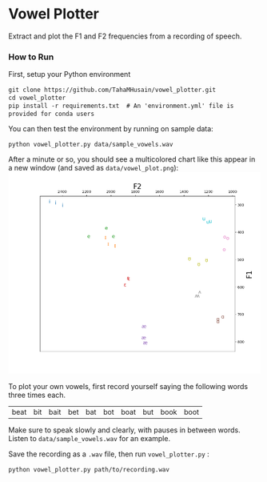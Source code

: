 # Vowel Plotter

Extract and plot the F1 and F2 frequencies from a recording of speech.

### How to Run

First, setup your Python environment

```commandline
git clone https://github.com/TahaMHusain/vowel_plotter.git
cd vowel_plotter
pip install -r requirements.txt  # An 'environment.yml' file is provided for conda users
```

You can then test the environment by running on sample data:
```commandline
python vowel_plotter.py data/sample_vowels.wav
```

After a minute or so, you should see a multicolored chart like this appear in a new window (and saved as `data/vowel_plot.png`):
![Pretty cool, right?](http://github.com/TahaMHusain/vowel_plotter/blob/main/data/sample_plot.png?raw=true)



To plot your own vowels, first record yourself saying the following words three times each.

|   |   |   |   |   |   |   |   |   |   |
|---|---|---|---|---|---|---|---|---|---|
| beat  |  bit | bait | bet | bat | bot | boat | but | book | boot |

Make sure to speak slowly and clearly, with pauses in between words. Listen to `data/sample_vowels.wav` for an example.

Save the recording as a `.wav` file, then run `vowel_plotter.py` :
```commandline
python vowel_plotter.py path/to/recording.wav
```



